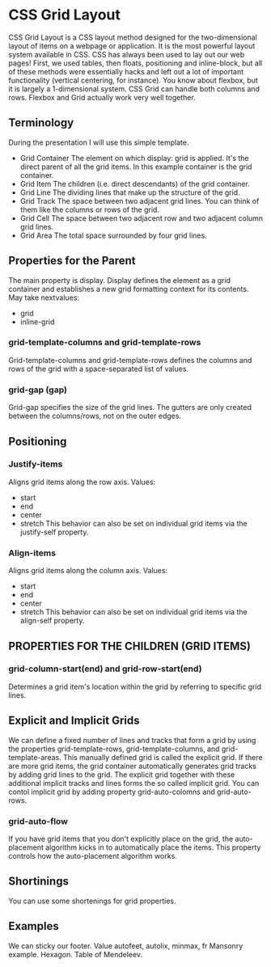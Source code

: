# CSS Grid Layout
CSS Grid Layout is a CSS layout method designed for the two-dimensional layout of items on a webpage or application. It is the most powerful layout system available in CSS.
CSS has always been used to lay out our web pages! First, we used tables, then floats, positioning and inline-block, but all of these methods were essentially hacks and left out a lot of important functionality (vertical centering, for instance).
You know about flexbox, but it is largely a 1-dimensional system. CSS Grid can handle both columns and rows. Flexbox and Grid actually work very well together.
## Terminology
During the presentation I will use this simple template.
* Grid Container
The element on which display: grid is applied. It's the direct parent of all the grid items. In this example container is the grid container.
* Grid Item
The children (i.e. direct descendants) of the grid container.
* Grid Line
The dividing lines that make up the structure of the grid.
* Grid Track
The space between two adjacent grid lines. You can think of them like the columns or rows of the grid.
* Grid Cell
The space between two adjacent row and two adjacent column grid lines.
* Grid Area
The total space surrounded by four grid lines.
## Properties for the Parent
The main property is display. Display defines the element as a grid container and establishes a new grid formatting context for its contents.
May take nextvalues:
* grid
* inline-grid
### grid-template-columns and grid-template-rows
Grid-template-columns and grid-template-rows defines the columns and rows of the grid with a space-separated list of values.
### grid-gap (gap)
Grid-gap specifies the size of the grid lines. The gutters are only created between the columns/rows, not on the outer edges.
## Positioning
### Justify-items
Aligns grid items along the row axis.
Values:
* start
* end
* center
* stretch
This behavior can also be set on individual grid items via the justify-self property.
### Align-items
Aligns grid items along the column axis.
Values:
* start
* end
* center
* stretch
This behavior can also be set on individual grid items via the align-self property.
## PROPERTIES FOR THE CHILDREN (GRID ITEMS)
### grid-column-start(end) and grid-row-start(end)
Determines a grid item's location within the grid by referring to specific grid lines.
## Explicit and Implicit Grids
We can define a fixed number of lines and tracks that form a grid by using the properties grid-template-rows, grid-template-columns, and grid-template-areas. This manually defined grid is called the explicit grid.
If there are more grid items, the grid container automatically generates grid tracks by adding grid lines to the grid. The explicit grid together with these additional implicit tracks and lines forms the so called implicit grid.
You can contol implicit grid by adding property grid-auto-colomns and grid-auto-rows.
### grid-auto-flow
If you have grid items that you don't explicitly place on the grid, the auto-placement algorithm kicks in to automatically place the items. This property controls how the auto-placement algorithm works.
## Shortinings
You can use some shortenings for grid properties.
## Examples
We can sticky our footer.
Value autofeet, autolix, minmax, fr
Mansonry example.
Hexagon.
Table of Mendeleev.

